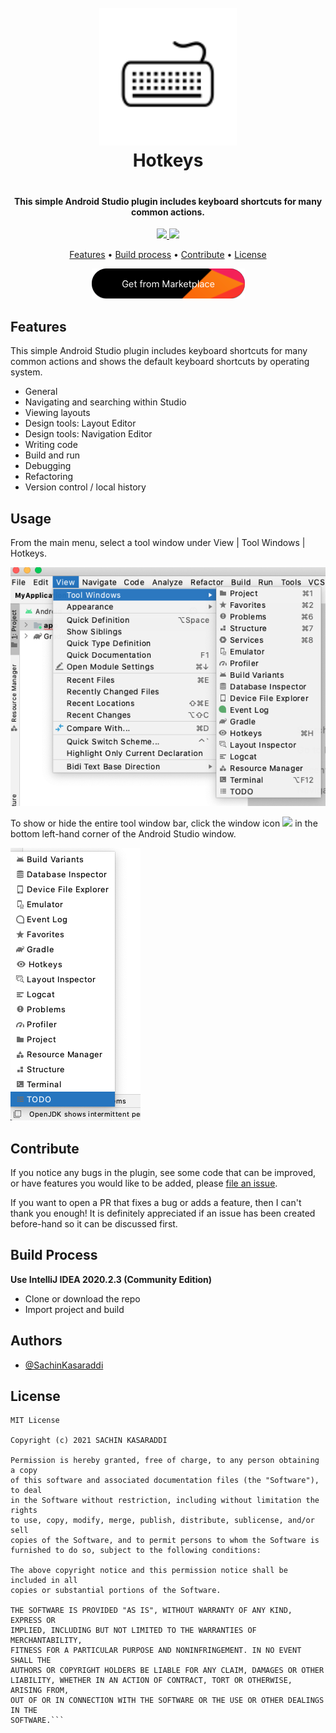 <h1 align="center" style="text-align: center; padding-bottom: 20px;">
  <br>
  <a href="http://www.sachinkasaraddi.com"><img src="https://github.com/SachinKasaraddi/Hotkeys/blob/master/src/main/resources/META-INF/pluginIcon.svg" alt="Hotkeys" width="220"/></a>
  <br>
  Hotkeys
  <br>
</h1>

<h4 align="center">This simple Android Studio plugin includes keyboard shortcuts for many common actions.</h4>

<p align="center">
<a href="https://github.com/SachinKasaraddi/Hotkeys/blob/master/LICENSE">
  <img src="https://img.shields.io/badge/licence-MIT-orange.svg">
</a>
<a href="https://github.com/SachinKasaraddi/Hotkeys/tags">
  <img src="https://img.shields.io/github/v/release/SachinKasaraddi/Hotkeys">
</a>
</p>

<p align="center">
  <a href="#features">Features</a> •
  <a href="#build-process">Build process</a> •
  <a href="#contribute">Contribute</a> •
  <a href="#license">License</a>
</p>

<p align="center">
  <a href="https://plugins.jetbrains.com/plugin/17027-hotkeys"><img src="images/jetbrains-button.png"></a>
</p>

## Features
This simple Android Studio plugin includes keyboard shortcuts for many common actions and shows the default keyboard shortcuts by operating system.
* General
* Navigating and searching within Studio
* Viewing layouts
* Design tools: Layout Editor
* Design tools: Navigation Editor
* Writing code
* Build and run
* Debugging
* Refactoring
* Version control / local history
 
## Usage

From the main menu, select a tool window under View | Tool Windows | Hotkeys.

![Hotkeys View](images/hotkeys_screenshot_5.png)

To show or hide the entire tool window bar, click the window icon <img src="https://developer.android.com/studio/images/intro/window-icon_2-1_2x.png?hl=hr"> in the bottom left-hand corner of the Android Studio window.

![Hotkeys](images/hotkeys_screenshot_4.png)

## Contribute

If you notice any bugs in the plugin, see some code that can be improved, or have features you would like to be added, please [file an issue](https://github.com/SachinKasaraddi/Hotkeys/issues/new).

If you want to open a PR that fixes a bug or adds a feature, then I can't thank you enough! It is definitely appreciated if an issue has been created before-hand so it can be discussed first.

## Build Process

**Use IntelliJ IDEA 2020.2.3 (Community Edition)**

* Clone or download the repo
* Import project and build





## Authors

- [@SachinKasaraddi](https://github.com/SachinKasaraddi)

## License

```
MIT License

Copyright (c) 2021 SACHIN KASARADDI

Permission is hereby granted, free of charge, to any person obtaining a copy
of this software and associated documentation files (the "Software"), to deal
in the Software without restriction, including without limitation the rights
to use, copy, modify, merge, publish, distribute, sublicense, and/or sell
copies of the Software, and to permit persons to whom the Software is
furnished to do so, subject to the following conditions:

The above copyright notice and this permission notice shall be included in all
copies or substantial portions of the Software.

THE SOFTWARE IS PROVIDED "AS IS", WITHOUT WARRANTY OF ANY KIND, EXPRESS OR
IMPLIED, INCLUDING BUT NOT LIMITED TO THE WARRANTIES OF MERCHANTABILITY,
FITNESS FOR A PARTICULAR PURPOSE AND NONINFRINGEMENT. IN NO EVENT SHALL THE
AUTHORS OR COPYRIGHT HOLDERS BE LIABLE FOR ANY CLAIM, DAMAGES OR OTHER
LIABILITY, WHETHER IN AN ACTION OF CONTRACT, TORT OR OTHERWISE, ARISING FROM,
OUT OF OR IN CONNECTION WITH THE SOFTWARE OR THE USE OR OTHER DEALINGS IN THE
SOFTWARE.```
